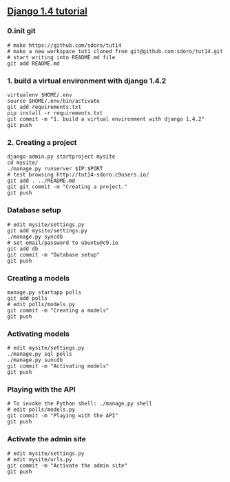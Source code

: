 ## [Django 1.4 tutorial](https://docs.djangoproject.com/en/1.4/intro/tutorial04/)

### 0.init git

    # make https://github.com/sdoro/tut14
    # make a new workspace tut1 cloned from git@github.com:sdoro/tut14.git
    # start writing into README.md file
    git add README.md
    
### 1. build a virtual environment with django 1.4.2

    virtualenv $HOME/.env
    source $HOME/.env/bin/activate
    git add requirements.txt
    pip install -r requirements.txt
    git commit -m "1. build a virtual environment with django 1.4.2"
    git push

### 2. Creating a project

    django-admin.py startproject mysite
    cd mysite/
    ./manage.py runserver $IP:$PORT
    # test browsing http://tut14-sdoro.c9users.io/
    git add . ../README.md
    git git commit -m "Creating a project."
    git push

### Database setup

    # edit mysite/settings.py
    git add mysite/settings.py
    ./manage.py syncdb
    # set email/password to ubuntu@c9.io
    git add db
    git commit -m "Database setup"
    git push

### Creating a models

    manage.py startapp polls
    git add polls
    # edit polls/models.py
    git commit -m "Creating a models"
    git push

### Activating models

    # edit mysite/settings.py
    ./manage.py sql polls
    ./manage.py suncdb
    git commit -m "Activating models"
    git push

### Playing with the API

    # To invoke the Python shell: ./manage.py shell
    # edit polls/models.py
    git commit -m "Playing with the API"
    git push

### Activate the admin site

    # edit mysite/settings.py
    # edit mysite/urls.py
    git commit -m "Activate the admin site"
    git push
